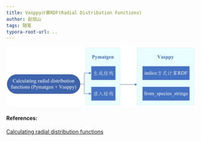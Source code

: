```yaml
---
title: Vasppy计算RDF(Radial Distribution Functions)
author: 赵旭山
tags: 随笔
typora-root-url: ..
---
```




![](/assets/images/pymatgenVasppyCalcRDF202005062335.jpg)





#### References:

[Calculating radial distribution functions](https://vasppy.readthedocs.io/en/latest/examples/rdfs.html)